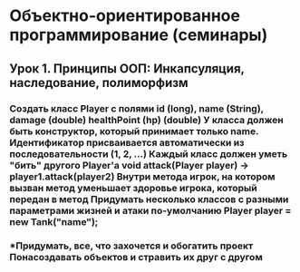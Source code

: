 # Объектно-ориентированное программирование (семинары)


## Урок 1. Принципы ООП: Инкапсуляция, наследование, полиморфизм


### Создать класс Player с полями id (long), name (String), damage (double) healthPoint (hp) (double) У класса должен быть конструктор, который принимает только name. Идентификатор присваивается автоматически из последовательности (1, 2, ...) Каждый класс должен уметь "бить" другого Player'а void attack(Player player) -> player1.attack(player2) Внутри метода игрок, на котором вызван метод уменьшает здоровье игрока, который передан в метод Придумать несколько классов с разными параметрами жизней и атаки по-умолчанию Player player = new Tank("name");

### *Придумать, все, что захочется и обогатить проект Понасоздавать объектов и стравить их друг с другом